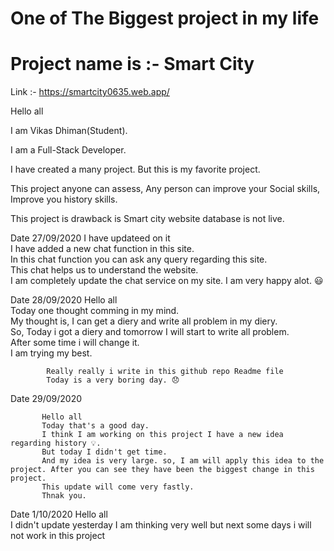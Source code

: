 # One of The Biggest project in my life

# Project name is :- Smart City

Link :- https://smartcity0635.web.app/

Hello all

I am Vikas Dhiman(Student).

I am a Full-Stack Developer.

I have created a many project. But this is my favorite project.

This project anyone can assess, Any person can improve your Social skills, Improve you history skills.

This project is drawback is 
    Smart city website database is not live.

Date 27/09/2020 I have updateed on it <br>
              I have added a new chat function in this site. <br>
              In this chat function you can ask any query regarding this site. <br>
              This chat helps us to understand the website.<br>
              I am completely update the chat service on my site. I am very happy alot. :smiley:

Date 28/09/2020 
            Hello all<br>
            Today one thought comming in my mind.<br>
                My thought is, I can get a diery and write all problem in my diery.<br>
            So, Today i got a diery and tomorrow I will start to write all problem. <br>
            After some time i will change it.<br>
            I am trying my best.<br>
            
            
            Really really i write in this github repo Readme file 
            Today is a very boring day. 😞
    

Date 29/09/2020
           
           Hello all 
           Today that's a good day.
           I think I am working on this project I have a new idea regarding history 💡.
           But today I didn't get time.
           And my idea is very large. so, I am will apply this idea to the project. After you can see they have been the biggest change in this project.
           This update will come very fastly.
           Thnak you.
           
           
Date 1/10/2020 
           Hello all<br>
           I didn't update yesterday 
           I am thinking very well but next some days i will not work in this project
